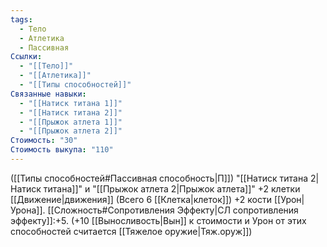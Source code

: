 ```yaml
---
tags:
  - Тело
  - Атлетика
  - Пассивная
Ссылки:
  - "[[Тело]]"
  - "[[Атлетика]]"
  - "[[Типы способностей]]"
Связанные навыки:
  - "[[Натиск титана 1]]"
  - "[[Натиск титана 2]]"
  - "[[Прыжок атлета 1]]"
  - "[[Прыжок атлета 2]]"
Стоимость: "30"
Стоимость выкупа: "110"
---
```

([[Типы способностей#Пассивная способность|П]]) "[[Натиск титана 2|Натиск титана]]" и "[[Прыжок атлета 2|Прыжок атлета]]" +2 клетки [[Движение|движения]] (Всего 6 [[Клетка|клеток]]) +2 кости [[Урон|Урона]]. [[Сложность#Cопротивления Эффекту|СЛ сопротивления эффекту]]:+5.
(+10 [[Выносливость|Вын]] к стоимости и Урон от этих способностей считается [[Тяжелое оружие|Тяж.оруж]])